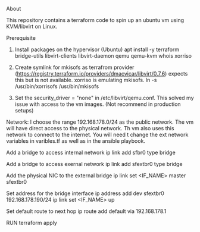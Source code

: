 About

This repository contains a terraform code to spin up an ubuntu vm using KVM/libvirt on Linux.

Prerequisite
1. Install packages on the hypervisor (Ubuntu) 
apt install -y terraform bridge-utils libvirt-clients libvirt-daemon qemu qemu-kvm whois xorriso

2. Create symlink for mkisofs as terrafrom provider (https://registry.terraform.io/providers/dmacvicar/libvirt/0.7.6) expects this but is not available. xorriso is emulating mkisofs.
ln -s /usr/bin/xorrisofs /usr/bin/mkisofs

3. Set the security_driver = "none" in /etc/libvirt/qemu.conf. This solved my issue with access to the vm images. (Not recommend in production setups)


Network:
I choose the range 192.168.178.0/24 as the public network. The vm will have direct access to the physical network. Th vm also uses this network to connect to the internet.
You will need t change the ext network variables in varibles.tf as well as in the ansible playbook.

Add a bridge to access internal  network
ip link add sfbr0 type bridge

Add a bridge to access exernal network
ip link add sfextbr0 type bridge

Add the physical NIC to the external bridge
ip link set <IF_NAME> master sfextbr0

Set address for the bridge interface
ip address add dev sfextbr0 192.168.178.190/24
ip link set <IF_NAME> up

Set default route to next hop
ip route add default via 192.168.178.1

RUN
terraform apply




